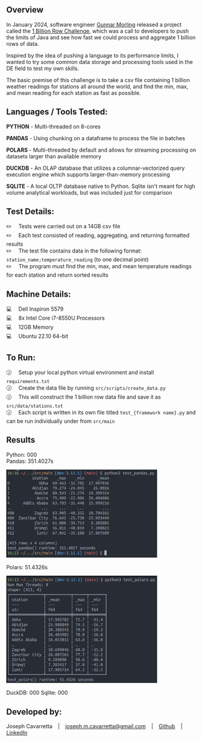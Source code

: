 ## Overview
In January 2024, software engineer [Gunnar Morling](https://github.com/gunnarmorling) released a project called the [1 Billion Row Challenge](https://github.com/gunnarmorling/1brc), which was a call to developers to push the limits of Java and see how fast we could process and aggregate 1 billion rows of data.

Inspired by the idea of pushing a language to its performance limits, I wanted to try some common data storage and processing tools used in the DE field to test my own skills.

The basic premise of this challenge is to take a csv file containing 1 billion weather readings for stations all around the world, and find the min, max, and mean reading for each station as fast as possible.

## Languages / Tools Tested:
**PYTHON** - Multi-threaded on 8-cores
  
**PANDAS** - Using chunking on a dataframe to process the file in batches

**POLARS** - Multi-threaded by default and allows for streaming processing on datasets larger than available memory

**DUCKDB** - An OLAP database that utilizes a columnar-vectorized query execution engine which supports larger-than-memory processing

**SQLITE** - A local OLTP database native to Python. Sqlite isn't meant for high volume analytical workloads, but was included just for comparison

## Test Details:
:pencil2:&emsp; Tests were carried out on a 14GB csv file \
:pencil2:&emsp; Each test consisted of reading, aggregating, and returning formatted results \
:pencil2:&emsp; The test file contains data in the following format: `station_name;temperature_reading` (to one decimal point) \
:pencil2:&emsp; The program must find the min, max, and mean temperature readings for each station and return sorted results

## Machine Details:
:computer:&emsp; Dell Inspiron 5579 \
:computer:&emsp; 8x Intel Core i7-8550U Processors \
:computer:&emsp; 12GB Memory \
:computer:&emsp; Ubuntu 22.10 64-bit

## To Run:
:clock130:&emsp; Setup your local python virtual environment and install `requirements.txt` \
:clock130:&emsp; Create the data file by running `src/scripts/create_data.py` \
:clock130:&emsp; This will construct the 1 billion row data file and save it as `src/data/stations.txt` \
:clock130:&emsp; Each script is written in its own file titled `test_{framework name}.py` and can be run individually under from `src/main`

## Results
Python: 000 \
Pandas: 351.4027s
<p align="left">
<img width='400' alt='Dashboard' src='https://github.com/joseph-cavarretta/photos/blob/main/test_pandas.png'>
</p>
Polars: 51.4326s
<p align="left">
<img width='400' alt='Dashboard' src='https://github.com/joseph-cavarretta/photos/blob/main/test_polars.png'>
</p>
DuckDB: 000
Sqlite: 000

## Developed by:
Joseph Cavarretta &ensp; | &ensp; joseph.m.cavarretta@gmail.com &ensp; | &ensp; [Github](https://github.com/joseph-cavarretta) &ensp; | &ensp; [LinkedIn](https://www.linkedin.com/in/joseph-cavarretta-87242871/)
